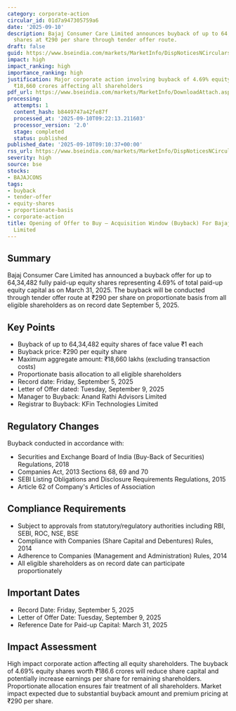 ```yaml
---
category: corporate-action
circular_id: 01d7a947305759a6
date: '2025-09-10'
description: Bajaj Consumer Care Limited announces buyback of up to 64,34,482 equity
  shares at ₹290 per share through tender offer route.
draft: false
guid: https://www.bseindia.com/markets/MarketInfo/DispNoticesNCirculars.aspx?Noticeid={3F6DA771-B251-4777-B9A5-44298E1463D8}&noticeno=20250910-10&dt=09/10/2025&icount=10&totcount=10&flag=0
impact: high
impact_ranking: high
importance_ranking: high
justification: Major corporate action involving buyback of 4.69% equity shares worth
  ₹18,660 crores affecting all shareholders
pdf_url: https://www.bseindia.com/markets/MarketInfo/DownloadAttach.aspx?id=20250910-10&attachedId=8ce58570-b17d-4912-9edb-b5d0a2b95742
processing:
  attempts: 1
  content_hash: b8449747a42fe87f
  processed_at: '2025-09-10T09:22:13.211603'
  processor_version: '2.0'
  stage: completed
  status: published
published_date: '2025-09-10T09:10:37+00:00'
rss_url: https://www.bseindia.com/markets/MarketInfo/DispNoticesNCirculars.aspx?Noticeid={3F6DA771-B251-4777-B9A5-44298E1463D8}&noticeno=20250910-10&dt=09/10/2025&icount=10&totcount=10&flag=0
severity: high
source: bse
stocks:
- BAJAJCONS
tags:
- buyback
- tender-offer
- equity-shares
- proportionate-basis
- corporate-action
title: Opening of Offer to Buy – Acquisition Window (Buyback) For Bajaj Consumer Care
  Limited
---
```


## Summary

Bajaj Consumer Care Limited has announced a buyback offer for up to 64,34,482 fully paid-up equity shares representing 4.69% of total paid-up equity capital as on March 31, 2025. The buyback will be conducted through tender offer route at ₹290 per share on proportionate basis from all eligible shareholders as on record date September 5, 2025.

## Key Points

- Buyback of up to 64,34,482 equity shares of face value ₹1 each
- Buyback price: ₹290 per equity share
- Maximum aggregate amount: ₹18,660 lakhs (excluding transaction costs)
- Proportionate basis allocation to all eligible shareholders
- Record date: Friday, September 5, 2025
- Letter of Offer dated: Tuesday, September 9, 2025
- Manager to Buyback: Anand Rathi Advisors Limited
- Registrar to Buyback: KFin Technologies Limited

## Regulatory Changes

Buyback conducted in accordance with:
- Securities and Exchange Board of India (Buy-Back of Securities) Regulations, 2018
- Companies Act, 2013 Sections 68, 69 and 70
- SEBI Listing Obligations and Disclosure Requirements Regulations, 2015
- Article 62 of Company's Articles of Association

## Compliance Requirements

- Subject to approvals from statutory/regulatory authorities including RBI, SEBI, ROC, NSE, BSE
- Compliance with Companies (Share Capital and Debentures) Rules, 2014
- Adherence to Companies (Management and Administration) Rules, 2014
- All eligible shareholders as on record date can participate proportionately

## Important Dates

- Record Date: Friday, September 5, 2025
- Letter of Offer Date: Tuesday, September 9, 2025
- Reference Date for Paid-up Capital: March 31, 2025

## Impact Assessment

High impact corporate action affecting all equity shareholders. The buyback of 4.69% equity shares worth ₹186.6 crores will reduce share capital and potentially increase earnings per share for remaining shareholders. Proportionate allocation ensures fair treatment of all shareholders. Market impact expected due to substantial buyback amount and premium pricing at ₹290 per share.